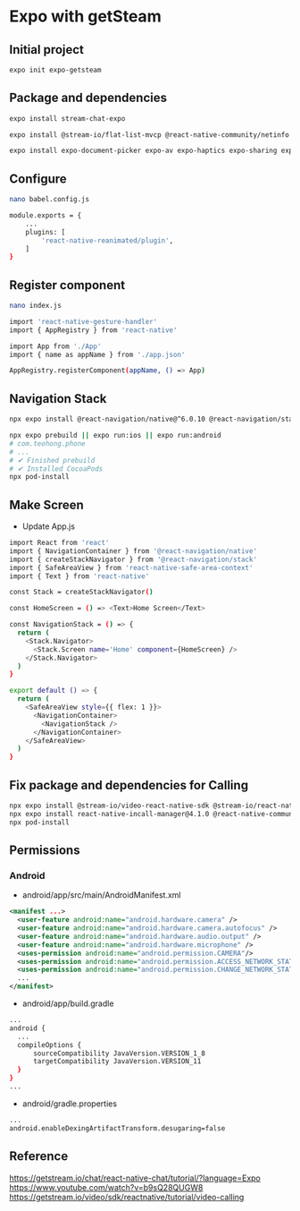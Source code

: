 # Expo with getSteam

## Initial project
```bash
expo init expo-getsteam
```

## Package and dependencies
```bash
expo install stream-chat-expo

expo install @stream-io/flat-list-mvcp @react-native-community/netinfo expo-file-system expo-image-manipulator expo-image-picker expo-media-library react-native-gesture-handler react-native-reanimated react-native-svg

expo install expo-document-picker expo-av expo-haptics expo-sharing expo-clipboard
```

## Configure
```bash
nano babel.config.js
```
```bash
module.exports = {
    ...
    plugins: [
        'react-native-reanimated/plugin',
    ]
}
```

## Register component
```bash
nano index.js
```
```bash
import 'react-native-gesture-handler'
import { AppRegistry } from 'react-native'

import App from './App'
import { name as appName } from './app.json'

AppRegistry.registerComponent(appName, () => App)
```

## Navigation Stack
```bash
npx expo install @react-navigation/native@^6.0.10 @react-navigation/stack@^6.2.1  react-native-screens@^3.13.1 react-native-safe-area-context@^4.2.5
```
```bash
npx expo prebuild || expo run:ios || expo run:android
# com.teohong.phone
# ...
# ✔ Finished prebuild
# ✔ Installed CocoaPods
npx pod-install
```

## Make Screen
- Update App.js
```bash
import React from 'react'
import { NavigationContainer } from '@react-navigation/native'
import { createStackNavigator } from '@react-navigation/stack'
import { SafeAreaView } from 'react-native-safe-area-context'
import { Text } from 'react-native'

const Stack = createStackNavigator()

const HomeScreen = () => <Text>Home Screen</Text>

const NavigationStack = () => {
  return (
    <Stack.Navigator>
      <Stack.Screen name='Home' component={HomeScreen} />
    </Stack.Navigator>
  )
}

export default () => {
  return (
    <SafeAreaView style={{ flex: 1 }}>
      <NavigationContainer>
        <NavigationStack />
      </NavigationContainer>
    </SafeAreaView>
  )
}
```

## Fix package and dependencies for Calling
```bash
npx expo install @stream-io/video-react-native-sdk @stream-io/react-native-webrtc
npx expo install react-native-incall-manager@4.1.0 @react-native-community/netinfo@11.1.0 @notifee/react-native@7.7.1
npx pod-install
```

## Permissions
### Android
- android/app/src/main/AndroidManifest.xml
```xml
<manifest ...>
  <user-feature android:name="android.hardware.camera" />
  <user-feature android:name="android.hardware.camera.autofocus" />
  <user-feature android:name="android.hardware.audio.output" />
  <user-feature android:name="android.hardware.microphone" />
  <uses-permission android:name="android.permission.CAMERA"/>
  <uses-permission android:name="android.permission.ACCESS_NETWORK_STATE"/>
  <uses-permission android:name="android.permission.CHANGE_NETWORK_STATE"/>
  ...
</manifest>
```
- android/app/build.gradle
```bash
...
android {
  ...
  compileOptions {
      sourceCompatibility JavaVersion.VERSION_1_8
      targetCompatibility JavaVersion.VERSION_11
  }
}
...
```
- android/gradle.properties
```bash
...
android.enableDexingArtifactTransform.desugaring=false
```

## Reference

<https://getstream.io/chat/react-native-chat/tutorial/?language=Expo>
<https://www.youtube.com/watch?v=b9sQ28QUGW8>
<https://getstream.io/video/sdk/reactnative/tutorial/video-calling>